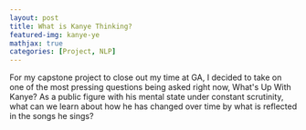 ```yaml
---
layout: post
title: What is Kanye Thinking?
featured-img: kanye-ye
mathjax: true
categories: [Project, NLP]
---
```


For my capstone project to close out my time at GA, I decided to take on one of the most pressing questions being asked right now, What's Up With Kanye?
As a public figure with his mental state under constant scrutinity, what can we learn about how he has changed over time by what is reflected in the songs he sings?
